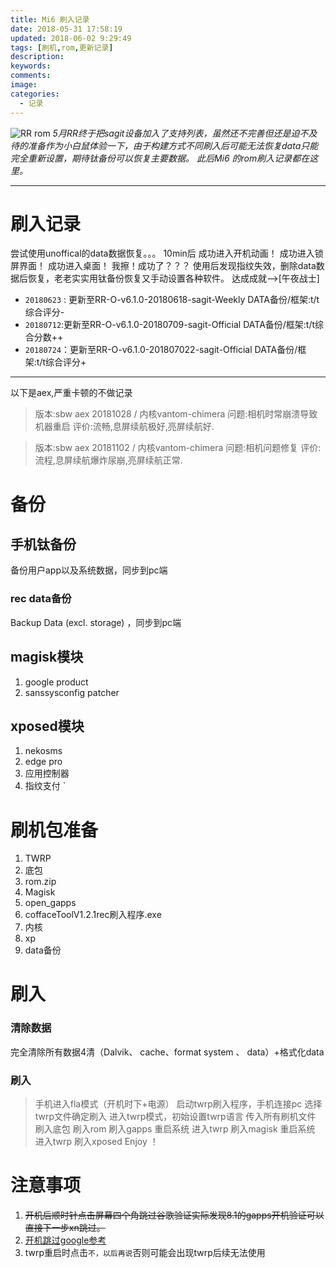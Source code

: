 ```yaml
---
title: Mi6 刷入记录
date: 2018-05-31 17:58:19
updated: 2018-06-02 9:29:49
tags: [刷机,rom,更新记录]
description:
keywords:
comments:
image:
categories:
  - 记录
---
```


![RR rom](/images/rrrom1.png)
*5月RR终于把sagit设备加入了支持列表，虽然还不完善但还是迫不及待的准备作为小白鼠体验一下，由于构建方式不同刷入后可能无法恢复data只能完全重新设置，期待钛备份可以恢复主要数据。
此后Mi6 的rom刷入记录都在这里。*
<!--more-->
<hr/>

# 刷入记录
尝试使用unoffical的data数据恢复。。。
10min后
成功进入开机动画！
成功进入锁屏界面！
成功进入桌面！
我擦！成功了？？？
使用后发现指纹失效，删除data数据后恢复，老老实实用钛备份恢复又手动设置各种软件。
达成成就-->[午夜战士]

+ `20180623` : 更新至RR-O-v6.1.0-20180618-sagit-Weekly  DATA备份/框架:t/t综合评分-
+ `20180712`:更新至RR-O-v6.1.0-20180709-sagit-Official DATA备份/框架:t/t综合分数++
+ `20180724`：更新至RR-O-v6.1.0-201807022-sagit-Official DATA备份/框架:t/t综合评分+

<hr/>
以下是aex,严重卡顿的不做记录

> 版本:sbw aex 20181028 / 内核vantom-chimera
> 问题:相机时常崩溃导致机器重启
> 评价:流畅,息屏续航极好,亮屏续航好.

>版本:sbw aex 20181102 / 内核vantom-chimera
>问题:相机问题修复
>评价:流程,息屏续航爆炸尿崩,亮屏续航正常.


# 备份 #
## 手机钛备份
备份用户app以及系统数据，同步到pc端

 ### rec data备份 ###
Backup
Data (excl. storage)
，同步到pc端

## magisk模块

1. google product 
2. sanssysconfig patcher 

## xposed模块

1. nekosms 
2. edge pro
3. 应用控制器 
4. 指纹支付 `


# 刷机包准备 #

1. TWRP
1. 底包
1. rom.zip
1. Magisk
1. open_gapps
2. coffaceToolV1.2.1rec刷入程序.exe
3. 内核
4. xp
5. data备份

# 刷入
 ### 清除数据 ###
完全清除所有数据4清（Dalvik、 cache、format system 、 data）+格式化data
 ### 刷入 ###
>手机进入fla模式（开机时下+电源）
启动twrp刷入程序，手机连接pc
选择twrp文件确定刷入
进入twrp模式，初始设置twrp语言
传入所有刷机文件
刷入底包
刷入rom
刷入gapps
重启系统
进入twrp
刷入magisk
重启系统
进入twrp
刷入xposed
Enjoy ！


# 注意事项

1. ~~开机后顺时针点击屏幕四个角跳过谷歌验证实际发现8.1的gapps开机验证可以直接下一步xn跳过。~~
2. [开机跳过google参考](https://e1sewhere.github.io/2018/10/02/%E8%B7%B3%E8%BF%87%E8%B0%B7%E6%AD%8C%E5%BC%80%E6%9C%BA%E9%AA%8C%E8%AF%81%E7%9A%84%E6%96%B9%E6%B3%95/)
1. twrp重启时点击` 不，以后再说 `否则可能会出现twrp后续无法使用

